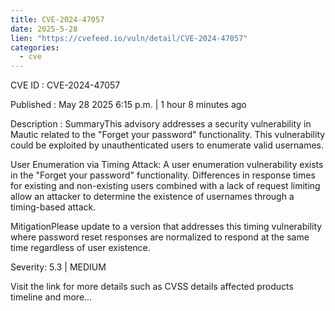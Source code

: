 ```yaml
---
title: CVE-2024-47057
date: 2025-5-28
lien: "https://cvefeed.io/vuln/detail/CVE-2024-47057"
categories:
  - cve
---
```


CVE ID : CVE-2024-47057

Published :  May 28
2025
6:15 p.m. | 1 hour
8 minutes ago

Description : SummaryThis advisory addresses a security vulnerability in Mautic related to the "Forget your password" functionality. This vulnerability could be exploited by unauthenticated users to enumerate valid usernames.

User Enumeration via Timing Attack: A user enumeration vulnerability exists in the "Forget your password" functionality. Differences in response times for existing and non-existing users
combined with a lack of request limiting
allow an attacker to determine the existence of usernames through a timing-based attack.

MitigationPlease update to a version that addresses this timing vulnerability
where password reset responses are normalized to respond at the same time regardless of user existence.

Severity: 5.3 | MEDIUM

Visit the link for more details
such as CVSS details
affected products
timeline
and more...
